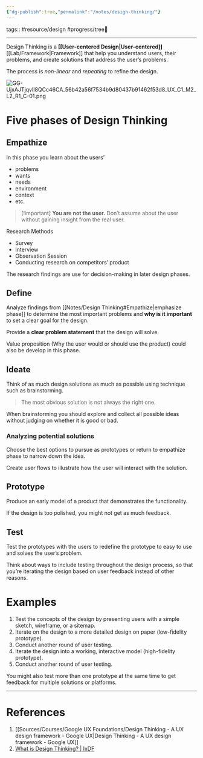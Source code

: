 ```yaml
---
{"dg-publish":true,"permalink":"/notes/design-thinking/"}
---
```



tags:: #resource/design #progress/tree🌲  

---

Design Thinking is a **[[User-centered Design\|User-centered]]** [[Lab/Framework\|Framework]] that help you understand users, their problems, and create solutions that address the user’s problems.

The process is *non-linear* and *repeating* to refine the design.

![GG-UjxAJTjqvlI8QCc46CA_56b42a56f7534b9d80437b91462f53d8_UX_C1_M2_L2_R1_C-01.png](/img/user/Utilities/Attachments/GG-UjxAJTjqvlI8QCc46CA_56b42a56f7534b9d80437b91462f53d8_UX_C1_M2_L2_R1_C-01.png)

# Five phases of Design Thinking
## Empathize

In this phase you learn about the users’
- problems
- wants
- needs
- environment
- context
- etc.

> [!important] **You are not the user.**
Don’t assume about the user without gaining insight from the real user.

Research Methods
- Survey
- Interview
- Observation Session
- Conducting research on competitors’ product

The research findings are use for decision-making in later design phases.

## Define

Analyze findings from [[Notes/Design Thinking#Empathize\|emphasize phase]] to determine the most important problems and **why is it important** to set a clear goal for the design.

Provide a **clear problem statement** that the design will solve.

Value proposition (Why the user would or should use the product) could also be develop in this phase.

## Ideate

Think of as much design solutions as much as possible using technique such as brainstorming.

> The most obvious solution is not always the right one.

When brainstorming you should explore and collect all possible ideas without judging on whether it is good or bad.

### Analyzing potential solutions
Choose the best options to pursue as prototypes or return to empathize phase to narrow down the idea.

Create user flows to illustrate how the user will interact with the solution.

## Prototype

Produce an early model of a product that demonstrates the functionality.

If the design is too polished, you might not get as much feedback.

## Test

Test the prototypes with the users to redefine the prototype to easy to use and solves the user’s problem.

Think about ways to include testing throughout the design process, so that you’re iterating the design based on user feedback instead of other reasons.

# Examples

1. Test the concepts of the design by presenting users with a simple sketch, wireframe, or a sitemap.
2. Iterate on the design to a more detailed design on paper (low-fidelity prototype).
3. Conduct another round of user testing.
4. Iterate the design into a working, interactive model (high-fidelity prototype).
5. Conduct another round of user testing.

You might also test more than one prototype at the same time to get feedback for multiple solutions or platforms.

---
# References
1. [[Sources/Courses/Google UX Foundations/Design Thinking - A UX design framework - Google UX\|Design Thinking - A UX design framework - Google UX]]
2. [What is Design Thinking? | IxDF](https://www.interaction-design.org/literature/topics/design-thinking)